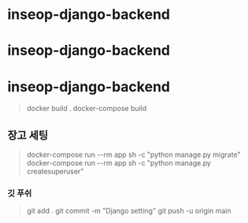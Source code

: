 # inseop-django-backend
# inseop-django-backend
# inseop-django-backend

> docker build . 
> docker-compose build

## 장고 세팅

> docker-compose run --rm app sh -c "python manage.py migrate"
> docker-compose run --rm app sh -c "python manage.py createsuperuser"


### 깃 푸쉬
> git add .
> git commit -m "Django setting"
> git push -u origin main